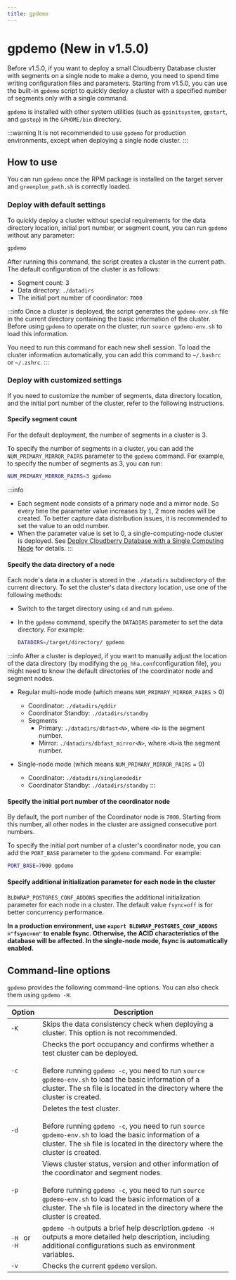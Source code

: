 ```yaml
---
title: gpdemo
---
```


# gpdemo (New in v1.5.0)

Before v1.5.0, if you want to deploy a small Cloudberry Database cluster with segments on a single node to make a demo, you need to spend time writing configuration files and parameters. Starting from v1.5.0, you can use the built-in `gpdemo` script to quickly deploy a cluster with a specified number of segments only with a single command.

`gpdemo` is installed with other system utilities (such as `gpinitsystem`, `gpstart`, and `gpstop`) in the  `GPHOME/bin` directory.

:::warning
It is not recommended to use `gpdemo` for production environments, except when deploying a single node cluster.
:::

## How to use

You can run `gpdemo` once the RPM package is installed on the target server and `greenplum_path.sh` is correctly loaded.

### Deploy with default settings

To quickly deploy a cluster without special requirements for the data directory location, initial port number, or segment count, you can run `gpdemo` without any parameter:

```bash
gpdemo
```

After running this command, the script creates a cluster in the current path. The default configuration of the cluster is as follows:

- Segment count: 3
- Data directory: `./datadirs`
- The initial port number of coordinator: `7000`

:::info
Once a cluster is deployed, the script generates the `gpdemo-env.sh` file in the current directory containing the basic information of the cluster. Before using `gpdemo` to operate on the cluster, run `source gpdemo-env.sh` to load this information.

You need to run this command for each new shell session. To load the cluster information automatically, you can add this command to `~/.bashrc` or  `~/.zshrc`.
:::

### Deploy with customized settings

If you need to customize the number of segments, data directory location, and the initial port number of the cluster, refer to the following instructions.

#### Specify segment count

For the default deployment, the number of segments in a cluster is 3.

To specify the number of segments in a cluster, you can add the `NUM_PRIMARY_MIRROR_PAIRS` parameter to the `gpdemo` command. For example, to specify the number of segments as 3, you can run:

```bash
NUM_PRIMARY_MIRROR_PAIRS=3 gpdemo
```

:::info
- Each segment node consists of a primary node and a mirror node. So every time the parameter value increases by `1`, 2 more nodes will be created. To better capture data distribution issues, it is recommended to set the value to an odd number.
- When the parameter value is set to 0, a single-computing-node cluster is deployed. See [Deploy Cloudberry Database with a Single Computing Node](/docs/deploy-cbdb-with-single-node.md) for details.
:::

#### Specify the data directory of a node

Each node's data in a cluster is stored in the `./datadirs` subdirectory of the current directory. To set the cluster's data directory location, use one of the following methods:

- Switch to the target directory using `cd` and run `gpdemo`.
- In the `gpdemo` command, specify the `DATADIRS` parameter to set the data directory. For example:

    ```bash
    DATADIRS=/target/directory/ gpdemo
    ```

:::info
After a cluster is deployed, if you want to manually adjust the location of the data directory (by modifying the `pg_hha.conf`configuration file), you might need to know the default directories of the coordinator node and segment nodes.

- Regular multi-node mode (which means `NUM_PRIMARY_MIRROR_PAIRS` >  0)
    - Coordinator: `./datadirs/qddir`
    - Coordinator Standby: `./datadirs/standby`
    - Segments
        - Primary: `./datadirs/dbfast<N>`, where `<N>` is the segment number.
        - Mirror: `./datadirs/dbfast_mirror<N>`, where `<N>`is the segment number.

- Single-node mode (which means `NUM_PRIMARY_MIRROR_PAIRS` =  0)
    - Coordinator: `./datadirs/singlenodedir`
    - Coordinator Standby: `./datadirs/standby`
:::

#### Specify the initial port number of the coordinator node

By default, the port number of the Coordinator node is `7000`. Starting from this number, all other nodes in the cluster are assigned consecutive port numbers.

To specify the initial port number of a cluster's coordinator node, you can add the `PORT_BASE` parameter to the `gpdemo` command. For example:

```bash
PORT_BASE=7000 gpdemo
```

#### Specify additional initialization parameter for each node in the cluster

`BLDWRAP_POSTGRES_CONF_ADDONS` specifies the additional initialization parameter for each node in a cluster. The default value `fsync=off` is for better concurrency performance.

**In a production environment, use `export BLDWRAP_POSTGRES_CONF_ADDONS ="fsync=on"` to enable fsync.  Otherwise, the ACID  characteristics of the database will be affected. In the single-node mode, fsync is automatically enabled.**

## Command-line options

`gpdemo` provides the following command-line options. You can also check them using `gpdemo -H`.

| Option       | Description                                                                                                                                                                                                                                                                       |
| ------------ | --------------------------------------------------------------------------------------------------------------------------------------------------------------------------------------------------------------------------------------------------------------------------------- |
| `-K`         | Skips the data consistency check when deploying a cluster. This option is not recommended.                                                                                                                                                                                        |
| `-c`         | Checks the port occupancy and confirms whether a test cluster can be deployed.<br /><br />Before running `gpdemo -c`, you need to run `source gpdemo-env.sh` to load the basic information of a cluster. The `sh` file is located in the directory where the cluster is created.            |
| `-d`         | Deletes the test cluster.<br /><br />Before running `gpdemo -c`, you need to run `source gpdemo-env.sh` to load the basic information of a cluster. The `sh` file is located in the directory where the cluster is created.                                                                 |
| `-p`         | Views cluster status, version and other information of the coordinator and segment nodes.<br /><br />Before running `gpdemo -c`, you need to run `source gpdemo-env.sh` to load the basic information of a cluster. The `sh` file is located in the directory where the cluster is created. |
| `-H ` or `-H` | `gpdemo -h` outputs a brief help description.`gpdemo -H` outputs a more detailed help description, including additional configurations such as environment variables.                                                                                                             |
| `-v`         | Checks the current `gpdemo` version.                                                                                                                                                                                                                                              |